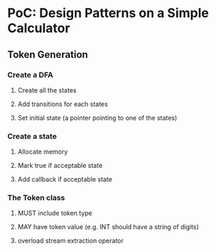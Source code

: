 # PoC: Design Patterns on a Simple Calculator

## Token Generation

### Create a DFA

1. Create all the states

2. Add transitions for each states

3. Set initial state (a pointer pointing to one of the states)

### Create a state

1. Allocate memory

2. Mark true if acceptable state

3. Add callback if acceptable state

### The Token class

1. MUST include token type

2. MAY have token value (e.g. INT should have a string of digits)

3. overload stream extraction operator